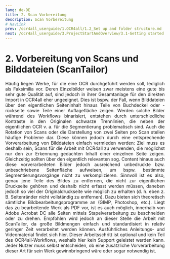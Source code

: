 ```yaml
---
lang: de-DE
title: 2. Scan Vorbereitung
description: Scan Vorbereitung
# NavLink
prev: /ocr4all_userguide/1.OCR4all/1.2_Set up and folder structure.md
next: /ocr4all_userguide/3.ProjectStartAndOverview/3.1-Getting started.md
---
```

# 2.	Vorbereitung von Scans und Bilddateien (ScanTailor)

<p style="text-align: justify">Häufig liegen Werke, für die eine OCR durchgeführt werden soll, lediglich als Faksimilia vor. Deren Einzelbilder weisen zwar meistens eine gute bis sehr gute Qualität auf, sind jedoch in ihrer Gesamtanlage für den direkten Import in OCR4all eher ungeeignet. Dies ist bspw. der Fall, wenn Bilddateien über den eigentlichen Seiteninhalt hinaus Teile von Buchdeckel oder - rückseite sowie Teile einer Auflagefläche zeigen. Werden solche Bilder während des Workflows binarisiert, entstehen durch unterschiedliche Kontraste in den Originalen schwarze Trennlinien, die neben der eigentlichen OCR v. a. für die Segmentierung problematisch sind. Auch die Rotation von Scans oder die Darstellung von zwei Seiten pro Scan stellen häufige Probleme dar.
Diese können jedoch durch eine entsprechende Vorverarbeitung von Bilddateien einfach vermieden werden: Ziel muss es deshalb sein, Scans für die Arbeit mit OCR4all zu verwenden, die möglichst nur den zur Erkennung gedachten Inhalt einer einzelnen Seite zeigen. Gleichzeitig sollten über den eigentlich relevanten sog. Content hinaus auch diese vorverarbeiteten Bilder jedoch ausreichend unbedruckte bzw. unbeschriebene Seitenfläche aufweisen, um bspw. bestimmte Segmentierungsvorgänge nicht zu verkomplizieren. Sinnvoll ist es also, genau jene Teile des Bildes zu entfernen, die nicht zur eigentlichen Druckseite gehören und deshalb nicht erfasst werden müssen, daneben jedoch so viel der Originaldruckseite wie möglich zu erhalten (d. h. eben z. B. Seitenränder nicht vollständig zu entfernen).
Dazu bieten sich theoretisch sämtliche Bildbearbeitungsprogramme an (GIMP, Photoshop, etc.). Liegt das zu bearbeitende Werk als PDF vor, ist es auch möglich, innerhalb von Adobe Acrobat DC alle Seiten mittels Stapelverarbeitung zu beschneiden oder zu drehen. Empfohlen wird jedoch an dieser Stelle die Arbeit mit ScanTailor, da große Bildmengen einfach und standardisiert in relativ geringer Zeit verarbeitet werden können. Ausführliches Anleitungs- und Videomaterial findet sich hier.
Dieser Arbeitsschritt ist optional und kein Teil des OCR4all-Workflows, weshalb hier kein Support geleistet werden kann. Jeder Nutzer muss selbst entscheiden, ob eine zusätzliche Vorverarbeitung dieser Art für sein Werk gewinnbringend wäre oder sogar notwendig ist.</p>
